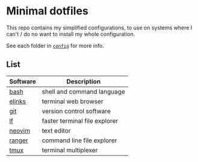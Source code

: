 # Minimal dotfiles

This repo contains my simplified configurations, to use on systems where I can't / do no want to install my whole configuration.

See each folder in [`config`](config) for more info.

## List
| Software                      | Description                            |
| --------                      | -----------                            |
| [bash](config/bash)           | shell and command language             |
| [elinks](config/elinks)       | terminal web browser                   |
| [git](config/git)             | version control software               |
| [lf](config/lf)               | faster terminal file explorer          |
| [neovim](config/nvim)         | text editor                            |
| [ranger](config/ranger)       | command line file explorer             |
| [tmux](config/tmux)           | terminal multiplexer                   |

